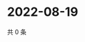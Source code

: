 # 2022-08-19

共 0 条

<!-- BEGIN WEIBO -->
<!-- 最后更新时间 Fri Aug 19 2022 02:18:46 GMT+0800 (China Standard Time) -->

<!-- END WEIBO -->
